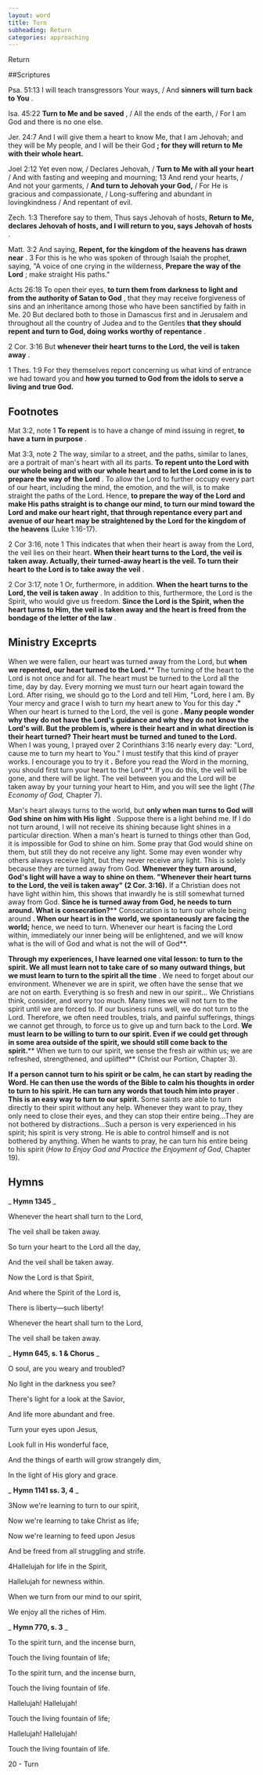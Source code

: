 ```yaml
---
layout: word
title: Turn
subheading: Return
categories: approaching
---
```


Return

##Scriptures

Psa. 51:13 I will teach transgressors Your ways, / And **sinners will turn back to You** .

Isa. 45:22 **Turn to Me and be saved** , / All the ends of the earth, / For I am God and there is no one else.

Jer. 24:7 And I will give them a heart to know Me, that I am Jehovah; and they will be My people, and I will be their God **; for they will return to Me with their whole heart.**

Joel 2:12 Yet even now, / Declares Jehovah, / **Turn to Me with all your heart** / And with fasting and weeping and mourning; 13 And rend your hearts, / And not your garments, / **And turn to Jehovah your God,** / For He is gracious and compassionate, / Long-suffering and abundant in lovingkindness / And repentant of evil.

Zech. 1:3 Therefore say to them, Thus says Jehovah of hosts, **Return to Me, declares Jehovah of hosts, and I will return to you, says Jehovah of hosts** .

Matt. 3:2 And saying, **Repent, for the kingdom of the heavens has drawn near** . 3 For this is he who was spoken of through Isaiah the prophet, saying, "A voice of one crying in the wilderness, **Prepare the way of the Lord** ; make straight His paths."

Acts 26:18 To open their eyes, **to turn them from darkness to light and from the authority of Satan to God** , that they may receive forgiveness of sins and an inheritance among those who have been sanctified by faith in Me. 20 But declared both to those in Damascus first and in Jerusalem and throughout all the country of Judea and to the Gentiles **that they should repent and turn to God, doing works worthy of repentance** .

2 Cor. 3:16 But **whenever their heart turns to the Lord, the veil is taken away** .

1 Thes. 1:9 For they themselves report concerning us what kind of entrance we had toward you and **how you turned to God from the idols to serve a living and true God.**

## Footnotes

Mat 3:2, note 1 **To repent** is to have a change of mind issuing in regret, **to have a turn in purpose** .

Mat 3:3, note 2 The way, similar to a street, and the paths, similar to lanes, are a portrait of man's heart with all its parts. **To repent unto the Lord with our whole being and with our whole heart and to let the Lord come in is to prepare the way of the Lord** . To allow the Lord to further occupy every part of our heart, including the mind, the emotion, and the will, is to make straight the paths of the Lord. Hence, **to prepare the way of the Lord and make His paths straight is to change our mind, to turn our mind toward the Lord and make our heart right, that through repentance every part and avenue of our heart may be straightened by the Lord for the kingdom of the heavens** (Luke 1:16-17).

2 Cor 3:16, note 1 This indicates that when their heart is away from the Lord, the veil lies on their heart. **When their heart turns to the Lord, the veil is taken away. Actually, their turned-away heart is the veil. To turn their heart to the Lord is to take away the veil** .

2 Cor 3:17, note 1 Or, furthermore, in addition. **When the heart turns to the Lord, the veil is taken away** . In addition to this, furthermore, the Lord is the Spirit, who would give us freedom. **Since the Lord is the Spirit, when the heart turns to Him, the veil is taken away and the heart is freed from the bondage of the letter of the law** .

## Ministry Exceprts

When we were fallen, our heart was turned away from the Lord, but **when we repented, our heart turned to the Lord.**** The turning of the heart to the Lord is not once and for all. The heart must be turned to the Lord all the time, day by day. Every morning we must turn our heart again toward the Lord. After rising, we should go to the Lord and tell Him, "Lord, here I am. By Your mercy and grace I wish to turn my heart anew to You for this day **."** When our heart is turned to the Lord, the veil is gone **. Many people wonder why they do not have the Lord's guidance and why they do not know the Lord's will. But the problem is, where is their heart and in what direction is their heart turned? Their heart must be turned and tuned to the Lord.** When I was young, I prayed over 2 Corinthians 3:16 nearly every day: "Lord, cause me to turn my heart to You." I must testify that this kind of prayer works. I encourage you to try it **.** Before you read the Word in the morning, you should first turn your heart to the Lord**. If you do this, the veil will be gone, and there will be light. The veil between you and the Lord will be taken away by your turning your heart to Him, and you will see the light (_The Economy of God,_ Chapter 7).

Man's heart always turns to the world, but **only when man turns to God will God shine on him with His light** . Suppose there is a light behind me. If I do not turn around, I will not receive its shining because light shines in a particular direction. When a man's heart is turned to things other than God, it is impossible for God to shine on him. Some pray that God would shine on them, but still they do not receive any light. Some may even wonder why others always receive light, but they never receive any light. This is solely because they are turned away from God. **Whenever they turn around, God's light will have a way to shine on them. "Whenever their heart turns to the Lord, the veil is taken away" (2 Cor. 3:16).** If a Christian does not have light within him, this shows that inwardly he is still somewhat turned away from God. **Since he is turned away from God, he needs to turn around. What is consecration?**** Consecration is to turn our whole being around **. When our heart is in the world, we spontaneously are facing the world;** hence, we need to turn. Whenever our heart is facing the Lord within, immediately our inner being will be enlightened, and we will know what is the will of God and what is not the will of God**.

**Through my experiences, I have learned one vital lesson: to turn to the spirit. We all must learn not to take care of so many outward things, but we must learn to turn to the spirit all the time** . We need to forget about our environment. Whenever we are in spirit, we often have the sense that we are not on earth. Everything is so fresh and new in our spirit… We Christians think, consider, and worry too much. Many times we will not turn to the spirit until we are forced to. If our business runs well, we do not turn to the Lord. Therefore, we often need troubles, trials, and painful sufferings, things we cannot get through, to force us to give up and turn back to the Lord. **We must learn to be willing to turn to our spirit. Even if we could get through in some area outside of the spirit, we should still come back to the spirit.**** When we turn to our spirit, we sense the fresh air within us; we are refreshed, strengthened, and uplifted** (Christ our Portion, Chapter 3).

**If a person cannot turn to his spirit or be calm, he can start by reading the Word. He can then use the words of the Bible to calm his thoughts in order to turn to his spirit. He can turn any words that touch him into prayer** . **This is an easy way to turn to our spirit.** Some saints are able to turn directly to their spirit without any help. Whenever they want to pray, they only need to close their eyes, and they can stop their entire being…They are not bothered by distractions…Such a person is very experienced in his spirit; his spirit is very strong. He is able to control himself and is not bothered by anything. When he wants to pray, he can turn his entire being to his spirit (_How to Enjoy God and Practice the Enjoyment of God_, Chapter 19).

## Hymns

_ **Hymn 1345** _

Whenever the heart shall turn to the Lord,

The veil shall be taken away.

So turn your heart to the Lord all the day,

And the veil shall be taken away.

Now the Lord is that Spirit,

And where the Spirit of the Lord is,

There is liberty—such liberty!

Whenever the heart shall turn to the Lord,

The veil shall be taken away.

_ **Hymn 645, s. 1 & Chorus** _

O soul, are you weary and troubled?

No light in the darkness you see?

There's light for a look at the Savior,

And life more abundant and free.

Turn your eyes upon Jesus,

Look full in His wonderful face,

And the things of earth will grow strangely dim,

In the light of His glory and grace.

_ **Hymn 1141 ss. 3, 4** _

3Now we're learning to turn to our spirit,

Now we're learning to take Christ as life;

Now we're learning to feed upon Jesus

And be freed from all struggling and strife.

4Hallelujah for life in the Spirit,

Hallelujah for newness within.

When we turn from our mind to our spirit,

We enjoy all the riches of Him.

_ **Hymn 770, s. 3** _

To the spirit turn, and the incense burn,

Touch the living fountain of life;

To the spirit turn, and the incense burn,

Touch the living fountain of life.

Hallelujah! Hallelujah!

Touch the living fountain of life;

Hallelujah! Hallelujah!

Touch the living fountain of life.

20 - Turn
